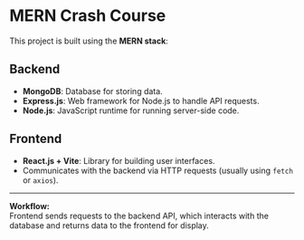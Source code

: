 # MERN Crash Course

This project is built using the **MERN stack**:

## Backend

- **MongoDB**: Database for storing data.
- **Express.js**: Web framework for Node.js to handle API requests.
- **Node.js**: JavaScript runtime for running server-side code.

## Frontend

- **React.js + Vite**: Library for building user interfaces.
- Communicates with the backend via HTTP requests (usually using `fetch` or `axios`).

---

**Workflow:**  
Frontend sends requests to the backend API, which interacts with the database and returns data to the frontend for display.
